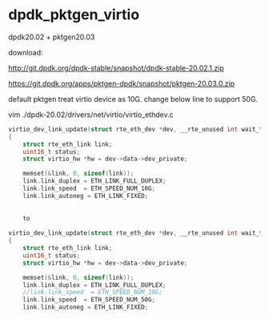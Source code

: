 # dpdk_pktgen_virtio
dpdk20.02 + pktgen20.03 

download:

http://git.dpdk.org/dpdk-stable/snapshot/dpdk-stable-20.02.1.zip

https://git.dpdk.org/apps/pktgen-dpdk/snapshot/pktgen-20.03.0.zip



default pktgen treat virtio device as 10G. change below line to support 50G.

vim ./dpdk-20.02/drivers/net/virtio/virtio_ethdev.c

```c
virtio_dev_link_update(struct rte_eth_dev *dev, __rte_unused int wait_to_complete)
{
	struct rte_eth_link link;
	uint16_t status;
	struct virtio_hw *hw = dev->data->dev_private;

	memset(&link, 0, sizeof(link));
	link.link_duplex = ETH_LINK_FULL_DUPLEX;
	link.link_speed  = ETH_SPEED_NUM_10G;
	link.link_autoneg = ETH_LINK_FIXED;
	
	
	to
	
virtio_dev_link_update(struct rte_eth_dev *dev, __rte_unused int wait_to_complete)
{
	struct rte_eth_link link;
	uint16_t status;
	struct virtio_hw *hw = dev->data->dev_private;

	memset(&link, 0, sizeof(link));
	link.link_duplex = ETH_LINK_FULL_DUPLEX;
	//link.link_speed  = ETH_SPEED_NUM_10G;
    link.link_speed  = ETH_SPEED_NUM_50G;
	link.link_autoneg = ETH_LINK_FIXED;	
```

